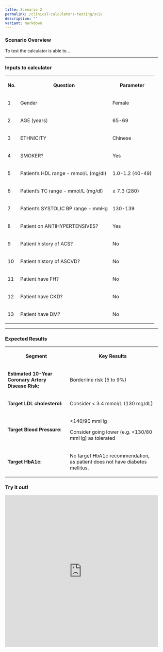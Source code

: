 ```yaml
---
title: Scenario 2
permalink: /clinical-calculators-testing/sc2/
description: ""
variant: markdown
---
```

<h3>Scenario Overview</h3>
<p>To test the calculator is able to...</p>
<hr>
<h3>Inputs to calculator</h3>
<table>
    <tbody>
        <tr>
            <th rowspan="1" colspan="1">
                <p>No.</p>
            </th>
            <th rowspan="1" colspan="1">
                <p>Question</p>
            </th>
            <th rowspan="1" colspan="1">
                <p>Parameter</p>
            </th>
        </tr>
        <tr>
            <td rowspan="1" colspan="1">
                <p>1</p>
            </td>
            <td rowspan="1" colspan="1">
                <p>Gender</p>
            </td>
            <td rowspan="1" colspan="1">
                <p>Female</p>
            </td>
        </tr>
        <tr>
            <td rowspan="1" colspan="1">
                <p>2</p>
            </td>
            <td rowspan="1" colspan="1">
                <p>AGE (years)</p>
            </td>
            <td rowspan="1" colspan="1">
                <p>65-69</p>
            </td>
        </tr>
        <tr>
            <td rowspan="1" colspan="1">
                <p>3</p>
            </td>
            <td rowspan="1" colspan="1">
                <p>ETHNICITY</p>
            </td>
            <td rowspan="1" colspan="1">
                <p>Chinese</p>
            </td>
        </tr>
        <tr>
            <td rowspan="1" colspan="1">
                <p>4</p>
            </td>
            <td rowspan="1" colspan="1">
                <p>SMOKER?</p>
            </td>
            <td rowspan="1" colspan="1">
                <p>Yes</p>
            </td>
        </tr>
        <tr>
            <td rowspan="1" colspan="1">
                <p>5</p>
            </td>
            <td rowspan="1" colspan="1">
                <p>Patient’s HDL range - mmol/L (mg/dl)</p>
            </td>
            <td rowspan="1" colspan="1">
                <p>1.0-1.2 (40-49)</p>
            </td>
        </tr>
        <tr>
            <td rowspan="1" colspan="1">
                <p>6</p>
            </td>
            <td rowspan="1" colspan="1">
                <p>Patient’s TC range - mmol/L (mg/dl)</p>
            </td>
            <td rowspan="1" colspan="1">
                <p>≥ 7.3 (280)</p>
            </td>
        </tr>
        <tr>
            <td rowspan="1" colspan="1">
                <p>7</p>
            </td>
            <td rowspan="1" colspan="1">
                <p>Patient’s SYSTOLIC BP range - mmHg</p>
            </td>
            <td rowspan="1" colspan="1">
                <p>130-139</p>
            </td>
        </tr>
        <tr>
            <td rowspan="1" colspan="1">
                <p>8</p>
            </td>
            <td rowspan="1" colspan="1">
                <p>Patient on ANTIHYPERTENSIVES?</p>
            </td>
            <td rowspan="1" colspan="1">
                <p>Yes</p>
            </td>
        </tr>
        <tr>
            <td rowspan="1" colspan="1">
                <p>9</p>
            </td>
            <td rowspan="1" colspan="1">
                <p>Patient history of ACS?</p>
            </td>
            <td rowspan="1" colspan="1">
                <p>No</p>
            </td>
        </tr>
        <tr>
            <td rowspan="1" colspan="1">
                <p>10</p>
            </td>
            <td rowspan="1" colspan="1">
                <p>Patient history of ASCVD?</p>
            </td>
            <td rowspan="1" colspan="1">
                <p>No</p>
            </td>
        </tr>
        <tr>
            <td rowspan="1" colspan="1">
                <p>11</p>
            </td>
            <td rowspan="1" colspan="1">
                <p>Patient have FH?</p>
            </td>
            <td rowspan="1" colspan="1">
                <p>No</p>
            </td>
        </tr>
        <tr>
            <td rowspan="1" colspan="1">
                <p>12</p>
            </td>
            <td rowspan="1" colspan="1">
                <p>Patient have CKD?</p>
            </td>
            <td rowspan="1" colspan="1">
                <p>No</p>
            </td>
        </tr>
        <tr>
            <td rowspan="1" colspan="1">
                <p>13</p>
            </td>
            <td rowspan="1" colspan="1">
                <p>Patient have DM?</p>
            </td>
            <td rowspan="1" colspan="1">
                <p>No</p>
            </td>
        </tr>
    </tbody>
</table>
<hr>
<h3>Expected Results</h3>
<p></p>
<table>
    <tbody>
        <tr>
            <th rowspan="1" colspan="1">
                <p>Segment</p>
            </th>
            <th rowspan="1" colspan="1">
                <p>Key Results</p>
            </th>
        </tr>
        <tr>
            <td rowspan="1" colspan="1">
                <p><strong>Estimated 10-Year Coronary Artery Disease Risk:</strong>
                </p>
            </td>
            <td rowspan="1" colspan="1">
                <p>Borderline risk (5 to 9%)</p>
            </td>
        </tr>
        <tr>
            <td rowspan="1" colspan="1">
                <p><strong>Target LDL cholesterol:</strong>
                </p>
            </td>
            <td rowspan="1" colspan="1">
                <p>Consider &lt; 3.4 mmol/L (130 mg/dL)</p>
            </td>
        </tr>
        <tr>
            <td rowspan="1" colspan="1">
                <p><strong>Target Blood Pressure:</strong>
                </p>
            </td>
            <td rowspan="1" colspan="1">
                <p>&lt;140/90 mmHg</p>
                <p>Consider going lower (e.g. &lt;130/80 mmHg) as tolerated</p>
            </td>
        </tr>
        <tr>
            <td rowspan="1" colspan="1">
                <p><strong>Target HbA1c:</strong>
                </p>
            </td>
            <td rowspan="1" colspan="1">
                <p>No target HbA1c recommendation, as patient does not have diabetes mellitus.</p>
            </td>
        </tr>
    </tbody>
</table>
<p></p>
<h3>Try it out!</h3>
<div class="iframe-wrapper">
    <iframe style="width:100%;height:500px" allowfullscreen="true" frameborder="0" src="https://www.checkfirst.gov.sg/c/2ee93260-2edb-4f62-94c5-4aa1b8fdba68"></iframe>
</div>
<p></p>